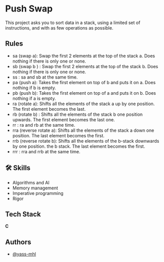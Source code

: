 
# Push Swap

This project asks you to sort data in a stack, using a limited set
of instructions, and with as few operations as possible.


## Rules

- sa (swap a): Swap the first 2 elements at the top of the stack a.
    Does nothing if there is only one or none.
- sb (swap b ) : Swap the first 2 elements at the top of the stack b.
    Does nothing if there is only one or none.
- ss : sa and sb at the same time.
- pa (push a): Takes the first element on top of b and puts it on a.
    Does nothing if b is empty.
- pb (push b): Takes the first element on top of a and puts it on b.
    Does nothing if a is empty.
- ra (rotate a): Shifts all the elements of the stack a up by one position.
    The first element becomes the last.
- rb (rotate b) : Shifts all the elements of the stack b one position upwards.
    The first element becomes the last one.
- rr : ra and rb at the same time.
- rra (reverse rotate a): Shifts all the elements of the stack a down one position. The last element becomes the first.
- rrb (reverse rotate b): Shifts all the elements of the b-stack downwards by one position. the b stack. The last element becomes the first.
- rrr : rra and rrb at the same time.



## 🛠 Skills

- Algorithms and AI
- Memory management
- Imperative programming
- Rigor


## Tech Stack

**C**


## Authors

- [@yass-mhl](https://www.github.com/yass-mhl)

